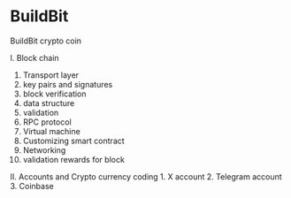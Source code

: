 # BuildBit
BuildBit crypto coin

I. Block chain
   1. Transport layer
   2. key pairs and signatures
   3. block verification
   4. data structure
   5. validation
   6. RPC protocol
   7. Virtual machine
   8. Customizing smart contract
   9. Networking
   10. validation rewards for block


       
II. Accounts and Crypto currency coding
    1. X account
    2. Telegram account
    3. Coinbase
